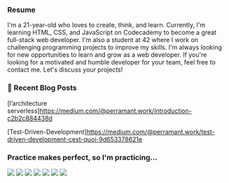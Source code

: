 ### Resume
I'm a 21-year-old who loves to create, think, and learn. Currently, I'm learning HTML, CSS, and JavaScript on Codecademy to become a great full-stack web developer. I'm also a student at 42 where I work on challenging programming projects to improve my skills. I'm always looking for new opportunities to learn and grow as a web developer. If you're looking for a motivated and humble developer for your team, feel free to contact me. Let's discuss your projects!
### 📰 Recent Blog Posts
[l’architecture serverless]https://medium.com/@perramant.work/introduction-c2b2c884438d

[Test-Driven-Development]https://medium.com/@perramant.work/test-driven-development-cest-quoi-9d653378621e
### Practice makes perfect, so I'm practicing...
<img src="https://img.shields.io/badge/c%20-A8B9CC.svg?&style=for-the-badge&logo=c&logoColor=FFFFFF"/> <img src="https://img.shields.io/badge/c++%20-00599C.svg?&style=for-the-badge&logo=c%2B%2B&logoColor=FFFFFF"/> <img src="https://img.shields.io/badge/Ruby-CC342D?style=for-the-badge&logo=ruby&logoColor=white" /> <img src="https://img.shields.io/badge/python%20-3776AB.svg?&style=for-the-badge&logo=python&logoColor=FFFFFF"/> <img src="https://img.shields.io/badge/slack%20-4A154B.svg?&style=for-the-badge&logo=slack&logoColor=FFFFFF"/> <img src="https://img.shields.io/badge/vscode%20-007ACC.svg?&style=for-the-badge&logo=slack&logoColor=FFFFFF"/> <img src="https://img.shields.io/badge/git%20-F050532.svg?&style=for-the-badge&logo=git&logoColor=FFFFFF"/>
